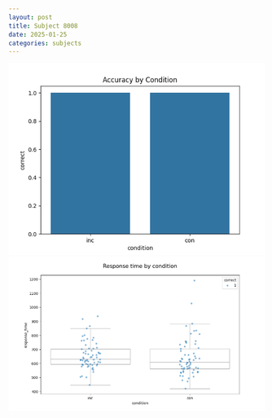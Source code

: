 ```yaml
---
layout: post
title: Subject 8008
date: 2025-01-25
categories: subjects
---
```


![](data/8008/run-21/8008_NF_acc.png)
![](data/8008/run-21/8008_NF_rt.png)
